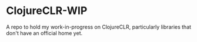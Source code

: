 # ClojureCLR-WIP
A repo to hold my work-in-progress on ClojureCLR, particularly libraries that don't have an official home yet.
